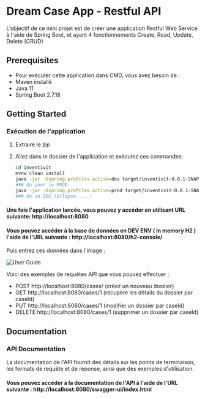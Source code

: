 # Dream Case App - Restful API

L’objectif de ce mini projet est de créer une application Restful Web Service à l'aide de Spring Boot, et ayant 4 fonctionnements Create, Read, Update, Delete (CRUD)

## Prerequisites

- Pour exécuter cette application dans CMD, vous avez besoin de :
- Maven installé
- Java 11
- Spring Boot 2.7.18

## Getting Started

### Exécution de l'application

1. Extraire le zip
2. Allez dans le dossier de l'application et exécutez ces commandes:

   ```bash
   cd inventivit
   mvnw clean install
   java -jar -Dspring.profiles.active=dev target/inventivit-0.0.1-SNAPSHOT.jar
   ### Ou pour le PROD
   java -jar -Dspring.profiles.active=prod target/inventivit-0.0.1-SNAPSHOT.jar
   ### Ou un IDE (Eclipse, ...)

#### Une fois l'application lancée, vous pouvez y accéder en utilisant URL suivante: http://localhost:8080
#### Vous pouvez accéder à la base de données en DEV ENV ( in memory H2 ) l'aide de l'URL suivante : http://localhost:8080/h2-console/

Puis entrez ces données dans l'image : 

![User Guide](/images/DB.png)

Voici des exemples de requêtes API que vous pouvez effectuer :

- POST http://localhost:8080/cases/ (créez un nouveau dossier)
- GET http://localhost:8080/cases/1 (récupère les détails du dossier par caseId)
- PUT http://localhost:8080/cases/1 (modifier un dossier par caseId)
- DELETE http://localhost:8080/cases/1 (supprimer un dossier par caseId)

## Documentation

### API Documentation

La documentation de l'API fournit des détails sur les points de terminaison, les formats de requête et de réponse, ainsi que des exemples d'utilisation.

#### Vous pouvez accéder à la documentation de l'API à l'aide de l'URL suivante : http://localhost:8080/swagger-ui/index.html
